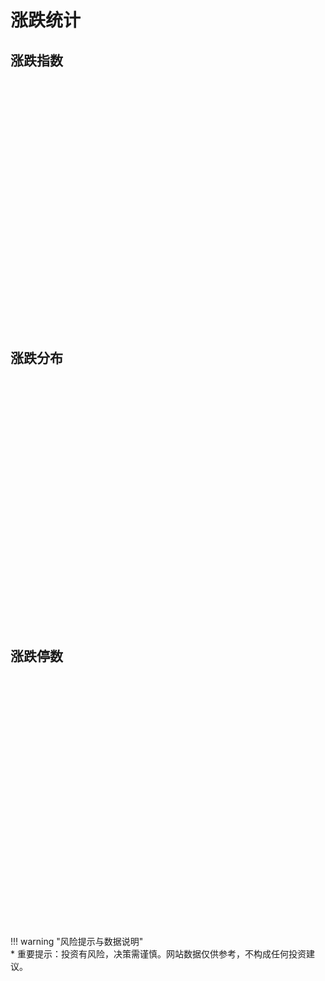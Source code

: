 # 涨跌统计

## 涨跌指数
<div id="figure0" style="width:100%; height:400px;"></div>

## 涨跌分布
<div id="figure1" style="width:100%; height:400px;"></div>

## 涨跌停数
<div id="figure2" style="width:100%; height:400px;"></div>

<script src="../../../assets/js/jquery.min.js"></script>
<script src="../../../assets/js/echarts.min.js"></script>
<script src="../../../assets/js/zdtj.js"></script>

!!! warning "风险提示与数据说明"        
    \* 重要提示：投资有风险，决策需谨慎。网站数据仅供参考，不构成任何投资建议。